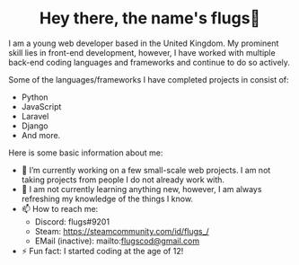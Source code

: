 <h1 align="center"> Hey there, the name's flugs👋 </h1>

I am a young web developer based in the United Kingdom. My prominent skill lies in front-end development, however, I have worked with multiple back-end coding languages and frameworks and continue to do so actively.

Some of the languages/frameworks I have completed projects in consist of:
- Python
- JavaScript
- Laravel
- Django
- And more.

Here is some basic information about me:

- 🔭 I’m currently working on a few small-scale web projects. I am not taking projects from people I do not already work with.
- 🌱 I am not currently learning anything new, however, I am always refreshing my knowledge of the things I know.
- 📫 How to reach me:
    - Discord: flugs#9201
    - Steam: https://steamcommunity.com/id/flugs_/
    - EMail (inactive): mailto:flugscod@gmail.com
- ⚡ Fun fact: I started coding at the age of 12!
